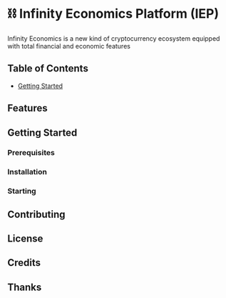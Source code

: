 # ⛓️ Infinity Economics Platform (IEP)
Infinity Economics is a new kind of cryptocurrency ecosystem equipped with total financial and economic features

## Table of Contents
- [Getting Started](#getting-started)


## Features

## Getting Started
### Prerequisites
### Installation
### Starting

## Contributing

## License


## Credits


## Thanks